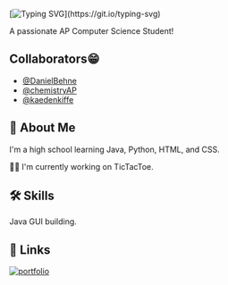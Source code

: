 
[![Typing SVG](https://readme-typing-svg.demolab.com/?lines=Hi+I'm+Daniel!;I+have+been+programming+for+2ish+years.;I+love+my+dog+😁;Mr.+Jaffe+is+a+great+teacher!)](https://git.io/typing-svg)




A passionate AP Computer Science Student!

## Collaborators😁

- [@DanielBehne](https://github.com/DanielBehne)
- [@chemistryAP](https://github.com/chemistryAP)
- [@kaedenkiffe](https://github.com/kaedenkiffe)



## 🚀 About Me
I'm a high school  learning Java, Python, HTML, and CSS.


👩‍💻 I'm currently working on TicTacToe.



## 🛠 Skills
Java GUI building.


## 🔗 Links
[![portfolio](https://img.shields.io/badge/my_portfolio-000?style=for-the-badge&logo=ko-fi&logoColor=white)](https://github.com/DanielBehne?tab=repositories)


